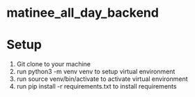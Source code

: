 # matinee_all_day_backend

# Setup

1. Git clone to your machine
2. run python3 -m venv venv to setup virtual environment
3. run source venv/bin/activate to activate virtual environment
4. run pip install -r requirements.txt to install requirements
